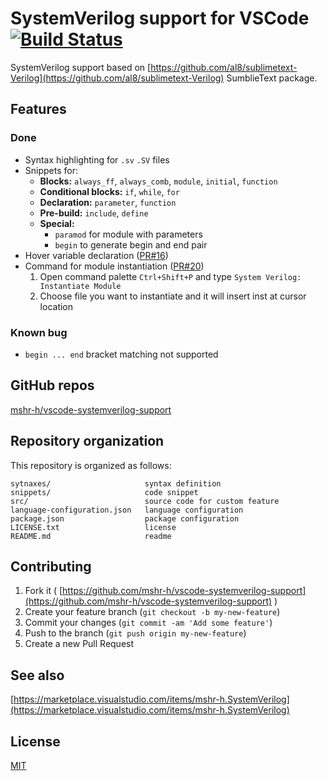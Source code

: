 # SystemVerilog support for VSCode [![Build Status](https://travis-ci.org/mshr-h/vscode-systemverilog-support.svg?branch=master)](https://travis-ci.org/mshr-h/vscode-systemverilog-support)
SystemVerilog support based on [https://github.com/al8/sublimetext-Verilog](https://github.com/al8/sublimetext-Verilog) SumblieText package.

## Features

### Done
- Syntax highlighting for `.sv` `.SV` files
- Snippets for:
    - **Blocks:** `always_ff`, `always_comb`, `module`, `initial`, `function`
    - **Conditional blocks:** `if`, `while`, `for`
    - **Declaration:** `parameter`, `function`
    - **Pre-build:** `include`, `define`
    - **Special:**
        - `paramod` for module with parameters
        - `begin` to generate begin and end pair
- Hover variable declaration ([PR#16](https://github.com/mshr-h/vscode-systemverilog-support/pull/16))
- Command for module instantiation ([PR#20](https://github.com/mshr-h/vscode-systemverilog-support/pull/20))
  1. Open command palette `Ctrl+Shift+P` and type `System Verilog: Instantiate Module`
  1. Choose file you want to instantiate and it will insert inst at cursor location

### Known bug
- `begin ... end` bracket matching not supported

## GitHub repos
[mshr-h/vscode-systemverilog-support](https://github.com/mshr-h/vscode-systemverilog-support)

## Repository organization

This repository is organized as follows:

```
sytnaxes/                     syntax definition
snippets/                     code snippet
src/                          source code for custom feature
language-configuration.json   language configuration
package.json                  package configuration
LICENSE.txt                   license
README.md                     readme
```

## Contributing
1. Fork it ( [https://github.com/mshr-h/vscode-systemverilog-support](https://github.com/mshr-h/vscode-systemverilog-support) )
2. Create your feature branch (`git checkout -b my-new-feature`)
3. Commit your changes (`git commit -am 'Add some feature'`)
4. Push to the branch (`git push origin my-new-feature`)
5. Create a new Pull Request

## See also
[https://marketplace.visualstudio.com/items/mshr-h.SystemVerilog](https://marketplace.visualstudio.com/items/mshr-h.SystemVerilog)

## License

[MIT](LICENSE)
